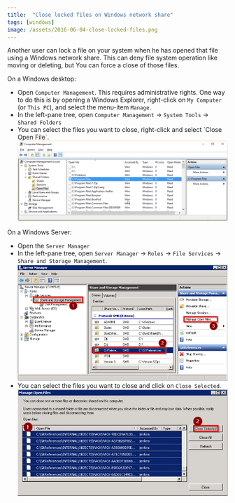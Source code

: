 ```yaml
---
title:  "Close locked files on Windows network share"
tags: [windows]
image: /assets/2016-06-04-close-locked-files.png
---
```


Another user can lock a file on your system when he has opened that file using a Windows network share.
This can deny file system operation like moving or deleting, but You can force a close of those files.

<!--more-->

On a Windows desktop:

* Open `Computer Management`. This requires administrative rights.  One way to do this is by opening a Windows Explorer, 
  right-click on `My Computer` (or `This PC`), and select the menu-item `Manage`.
* In the left-pane tree, open `Computer Management` &rarr; `System Tools` &rarr; `Shared Folders`
* You can select the files you want to close, right-click and select ´Close Open File`.
  ![Screenshot desktop](/assets/2016-06-04-close-locked-files-3.png)

On a Windows Server:

* Open the `Server Manager`
* In the left-pane tree, open `Server Manager` &rarr; `Roles` &rarr; `File Services` &rarr; 
  `Share and Storage Management`.
  ![Screenshot desktop](/assets/2016-06-04-close-locked-files-1.png)  
* You can select the files you want to close and click on `Close Selected`.
  ![Screenshot desktop](/assets/2016-06-04-close-locked-files-2.png)

